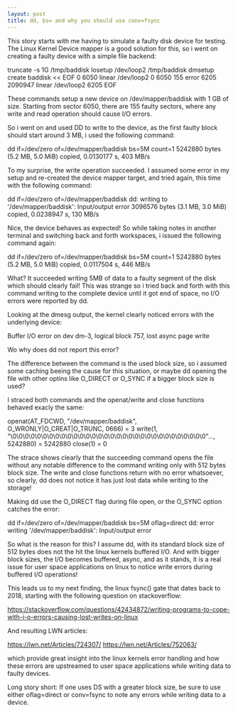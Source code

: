 ```yaml
---
layout: post
title: dd, bs= and why you should use conv=fsync
---
```


This story starts with me having to simulate a faulty disk device for testing.
The Linux Kernel Device mapper is a good solution for this, so i went on
creating a faulty device with a simple file backend:

 truncate -s 1G /tmp/baddisk
 losetup /dev/loop2 /tmp/baddisk
 dmsetup create baddisk << EOF
    0 6050 linear /dev/loop2 0
    6050 155 error
    6205 2090947 linear /dev/loop2 6205 
 EOF

These commands setup a new device on /dev/mapper/baddisk with 1 GB of size.
Starting from sector 6050, there are 155 faulty sectors, where any write and
read operation should cause I/O errors.

So i went on and used DD to write to the device, as the first faulty block
should start around 3 MB, i used the following command:

  dd if=/dev/zero of=/dev/mapper/baddisk bs=5M count=1
  5242880 bytes (5.2 MB, 5.0 MiB) copied, 0.0130177 s, 403 MB/s

To my surprise, the write operation succeeded. I assumed some error in my setup
and re-created the device mapper target, and tried again, this time with the
following command:

 dd if=/dev/zero of=/dev/mapper/baddisk
 dd: writing to '/dev/mapper/baddisk': Input/output error
 3096576 bytes (3.1 MB, 3.0 MiB) copied, 0.0238947 s, 130 MB/s

Nice, the device behaves as expected! So while taking notes in another terminal
and switching back and forth workspaces, i issued the following command again:

 dd if=/dev/zero of=/dev/mapper/baddisk bs=5M count=1
 5242880 bytes (5.2 MB, 5.0 MiB) copied, 0.0117504 s, 446 MB/s

What? It succeeded writing 5MB of data to a faulty segment of the disk which
should clearly fail! This was strange so i tried back and forth with this
command writing to the complete device until it got end of space, no I/O errors
were reported by dd.

Looking at the dmesg output, the kernel clearly noticed errors with the
underlying device:

 Buffer I/O error on dev dm-3, logical block 757, lost async page write
 
Wo why does dd not report this error?

The difference between the command is the used block size, so i assumed some
caching beeing the cause for this situation, or maybe dd opening the file with
other optins like O_DIRECT or O_SYNC if a bigger block size is used?

I straced both commands and the openat/write and close functions behaved
exacly the same:

 openat(AT_FDCWD, "/dev/mapper/baddisk", O_WRONLY|O_CREAT|O_TRUNC, 0666) = 3
 write(1, "\0\0\0\0\0\0\0\0\0\0\0\0\0\0\0\0\0\0\0\0\0\0\0\0\0\0\0\0\0\0\0\0"..., 5242880) = 5242880
 close(1)                                = 0

The strace shows clearly that the succeeding command opens the file without any
notable difference to the command writing only with 512 bytes block size.  The
write and close functions return with no error whatsoever, so clearly, dd does
not notice it has just lost data while writing to the storage!

Making dd use the O_DIRECT flag during file open, or the O_SYNC option catches
the error:

 dd if=/dev/zero of=/dev/mapper/baddisk bs=5M oflag=direct
 dd: error writing '/dev/mapper/baddisk': Input/output error

So what is the reason for this? I assume dd, with its standard block size of
512 bytes does not the hit the linux kernels buffered I/O. And with bigger
block sizes, the I/O becomes buffered, async, and as it stands, it is a real
issue for user space applications on linux to notice write errors during
buffered I/O operations!

This leads us to my next finding, the linux fsync() gate that
dates back to 2018, starting with the following question on
stackoverflow:

 https://stackoverflow.com/questions/42434872/writing-programs-to-cope-with-i-o-errors-causing-lost-writes-on-linux
 
And resulting LWN articles:

 https://lwn.net/Articles/724307/
 https://lwn.net/Articles/752063/

which provide great insight into the linux kernels error handling and how these
errors are upstreamed to user space applications while writing data to faulty
devices.
 
Long story short: If one uses DS with a greater block size, be sure to use
either oflag=direct or conv=fsync to note any errors while writing data to a
device.
